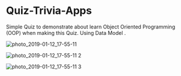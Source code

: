 # Quiz-Trivia-Apps
Simple Quiz to demonstrate about learn Object Oriented Programming (OOP)  when making this Quiz. Using Data Model .

![photo_2019-01-12_17-55-11](https://user-images.githubusercontent.com/37230267/51071929-0799c680-1694-11e9-8053-3209a9d4adb8.jpg)



![photo_2019-01-12_17-55-11 2](https://user-images.githubusercontent.com/37230267/51071917-d6b99180-1693-11e9-8ef7-c0b6e646fab6.jpg)


![photo_2019-01-12_17-55-11 3](https://user-images.githubusercontent.com/37230267/51071938-2009e100-1694-11e9-8737-43ba50050182.jpg)

